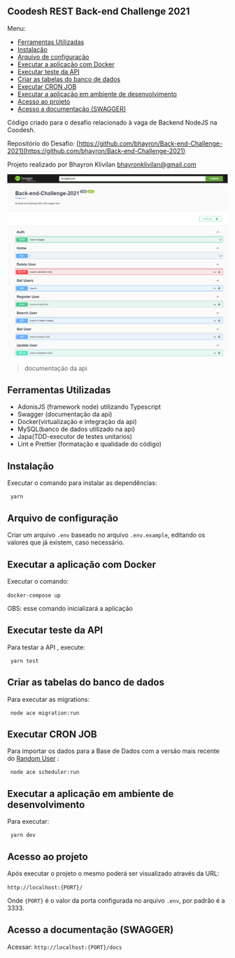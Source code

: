 ## Coodesh REST Back-end Challenge 2021

Menu:

- [Ferramentas Utilizadas](#ferramentas-utilizadas)
- [Instalação](#instalação)
- [Arquivo de configuração](#arquivo-de-configuração)
- [Executar a aplicação com Docker](#executar-a-aplicação-com-docker)
- [Executar teste da API](#executar-teste-da-api)
- [Criar as tabelas do banco de dados](#criar-as-tabelas-do-banco-de-dados)
- [Executar CRON JOB](#executar-cron-job)
- [Executar a aplicação em ambiente de desenvolvimento](#executar-a-aplicação-em-ambiente-de-desenvolvimento)
- [Acesso ao projeto](#acesso-ao-projeto)
- [Acesso a documentação (SWAGGER)](#acesso-a-documentação-swagger)

Código criado para o desafio relacionado à vaga de Backend NodeJS na Coodesh.

Repositório do Desafio: [https://github.com/bhayron/Back-end-Challenge-2021](https://github.com/bhayron/Back-end-Challenge-2021)

Projeto realizado por Bhayron Klivilan [bhayronklivilan@gmail.com](mailto:bhayronklivilan@gmail.com)

<img  src="readme.png"  alt="readme image">

> documentação da api

## Ferramentas Utilizadas

- AdonisJS (framework node) utilizando Typescript
- Swagger (documentação da api)
- Docker(virtualização e integração da api)
- MySQL(banco de dados utilizado na api)
- Japa(TDD-executor de testes unitarios)
- Lint e Prettier (formatação e qualidade do código)

## Instalação

Executar o comando para instalar as dependências:

```
 yarn
```

## Arquivo de configuração

Criar um arquivo `.env` baseado no arquivo `.env.example`, editando os valores que já existem, caso necessário.

## Executar a aplicação com Docker

Executar o comando:

`docker-compose up`

OBS: esse comando inicializará a aplicação

## Executar teste da API

Para testar a API , execute:

```
 yarn test
```

## Criar as tabelas do banco de dados

Para executar as migrations:

```
 node ace migration:run
```

## Executar CRON JOB

Para importar os dados para a Base de Dados com a versão mais recente do [Random User](https://randomuser.me/documentation#format) :

```
 node ace scheduler:run
```

## Executar a aplicação em ambiente de desenvolvimento

Para executar:

```
 yarn dev
```

## Acesso ao projeto

Após executar o projeto o mesmo poderá ser visualizado através da URL:

`http://localhost:{PORT}/`

Onde `{PORT}` é o valor da porta configurada no arquivo `.env`, por padrão é a 3333.

## Acesso a documentação (SWAGGER)

Acessar:
`http://localhost:{PORT}/docs`
